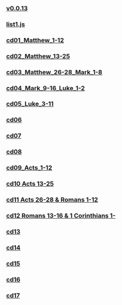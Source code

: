 
### [v0.0.13](https://github.com/littleflute/bible/edit/master/ABibleExperience/NewTestament/readme.md)
### [list1.js](list1.js)
### [cd01_Matthew_1-12](cd01)
### [cd02_Matthew_13-25](cd02)
### [cd03_Matthew_26-28_Mark_1-8](cd03)
### [cd04_Mark_9-16_Luke_1-2](cd04)
### [cd05_Luke_3-11](cd05)
### [cd06](cd06)
### [cd07](cd07)
### [cd08](cd08)
### [cd09_Acts_1-12](cd09)
### [cd10 Acts 13-25](cd10)
### [cd11 Acts 26-28 & Romans 1-12 ](cd11)
### [cd12 Romans 13-16 & 1 Corinthians 1-](cd12)
### [cd13](cd13)
### [cd14](cd14)
### [cd15](cd15)
### [cd16](cd16)
### [cd17](cd17)
